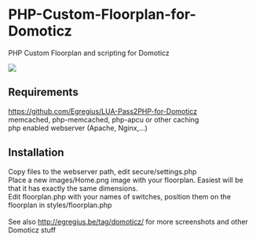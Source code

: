# PHP-Custom-Floorplan-for-Domoticz
PHP Custom Floorplan and scripting for Domoticz

<img src="https://egregius.be/wp-content/2016/12/Schermafbeelding-2016-12-06-om-06.22.42.png"/>

## Requirements
https://github.com/Egregius/LUA-Pass2PHP-for-Domoticz<br>
memcached, php-memcached, php-apcu or other caching<br>
php enabled webserver (Apache, Nginx,...)<br>

## Installation
Copy files to the webserver path, edit secure/settings.php<br>
Place a new images/Home.png image with your floorplan. Easiest will be that it has exactly the same dimensions.<br>
Edit floorplan.php with your names of switches, position them on the floorplan in styles/floorplan.php<br>
<br>
See also http://egregius.be/tag/domoticz/ for more screenshots and other Domoticz stuff
